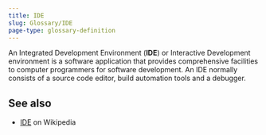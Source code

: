 ```yaml
---
title: IDE
slug: Glossary/IDE
page-type: glossary-definition
---
```


An Integrated Development Environment (**IDE**) or Interactive Development environment is a software application that provides comprehensive facilities to computer programmers for software development. An IDE normally consists of a source code editor, build automation tools and a debugger.

## See also

- [IDE](https://en.wikipedia.org/wiki/Integrated_development_environment) on Wikipedia
